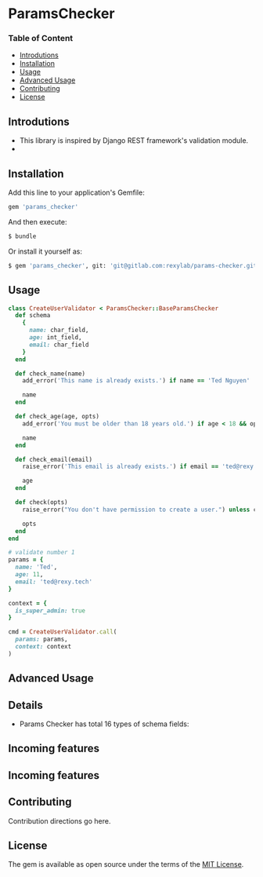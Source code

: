 # ParamsChecker
### Table of Content
- [Introdutions](#introdutions)
- [Installation](#installation)
- [Usage](#usage)
- [Advanced Usage](#advanced_usage)
- [Contributing](#contributing)
- [License](#license)
## Introdutions
- This library is inspired by Django REST framework's validation module.
- 
## Installation
Add this line to your application's Gemfile:

```ruby
gem 'params_checker'
```

And then execute:
```bash
$ bundle
```

Or install it yourself as:
```bash
$ gem 'params_checker', git: 'git@gitlab.com:rexylab/params-checker.git', branch: 'development'
```
## Usage
```ruby
class CreateUserValidator < ParamsChecker::BaseParamsChecker
  def schema
    {
      name: char_field,
      age: int_field,
      email: char_field
    }
  end

  def check_name(name)
    add_error('This name is already exists.') if name == 'Ted Nguyen'

    name
  end

  def check_age(age, opts)
    add_error('You must be older than 18 years old.') if age < 18 && opts[:name] == 'Ted Nguyen'

    name
  end

  def check_email(email)
    raise_error('This email is already exists.') if email == 'ted@rexy.tech'

    age
  end

  def check(opts)
    raise_error("You don't have permission to create a user.") unless context[:is_super_admin]

    opts
  end
end

# validate number 1
params = {
  name: 'Ted',
  age: 11,
  email: 'ted@rexy.tech'
}

context = {
  is_super_admin: true
}

cmd = CreateUserValidator.call(
  params: params,
  context: context
)


```
## Advanced Usage
## Details
- Params Checker has total 16 types of schema fields: 

## Incoming features
## Incoming features

## Contributing
Contribution directions go here.

## License
The gem is available as open source under the terms of the [MIT License](https://opensource.org/licenses/MIT).
